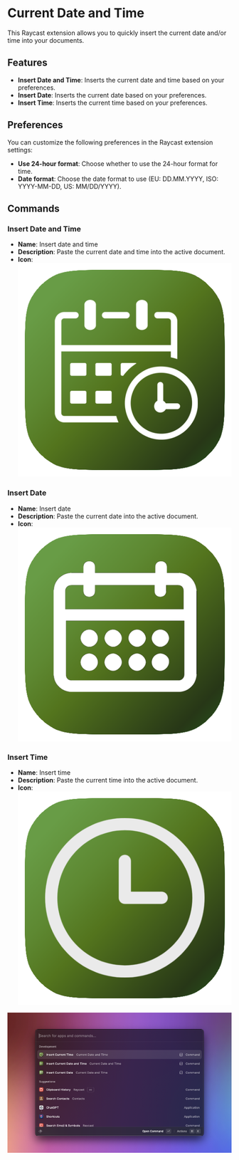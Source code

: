 # Current Date and Time

This Raycast extension allows you to quickly insert the current date and/or time into your documents.

## Features

- **Insert Date and Time**: Inserts the current date and time based on your preferences.
- **Insert Date**: Inserts the current date based on your preferences.
- **Insert Time**: Inserts the current time based on your preferences.

## Preferences

You can customize the following preferences in the Raycast extension settings:

- **Use 24-hour format**: Choose whether to use the 24-hour format for time.
- **Date format**: Choose the date format to use (EU: DD.MM.YYYY, ISO: YYYY-MM-DD, US: MM/DD/YYYY).

## Commands

### Insert Date and Time

- **Name**: Insert date and time
- **Description**: Paste the current date and time into the active document.
- **Icon**: ![Insert Date and Time Icon](assets/insert-date-and-time-icon.png)

### Insert Date

- **Name**: Insert date
- **Description**: Paste the current date into the active document.
- **Icon**: ![Insert Date Icon](assets/insert-date-icon.png)

### Insert Time

- **Name**: Insert time
- **Description**: Paste the current time into the active document.
- **Icon**: ![Insert Time Icon](assets/insert-time-icon.png)

![Screenshot](assets/screenshot.png)